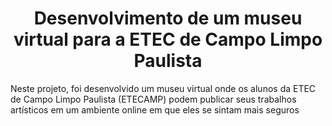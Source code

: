 <h1 align="center">Desenvolvimento de um museu virtual para a ETEC de Campo Limpo Paulista</h1>

Neste projeto, foi desenvolvido um museu virtual onde os alunos da ETEC de Campo Limpo Paulista (ETECAMP) podem publicar seus trabalhos artísticos em um ambiente online em que eles se sintam mais seguros
